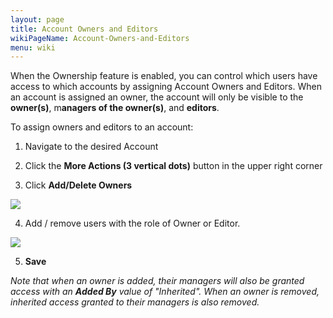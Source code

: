 ```yaml
---
layout: page
title: Account Owners and Editors
wikiPageName: Account-Owners-and-Editors
menu: wiki
---
```


When the Ownership feature is enabled, you can control which users have access to which accounts by assigning Account Owners and Editors. When an account is assigned an owner, the account will only be visible to the **owner(s)**, m**anagers of the owner(s)**, and **editors**.

To assign owners and editors to an account:

1. Navigate to the desired Account

2. Click the **More Actions (3 vertical dots)** button in the upper right corner

3. Click **Add/Delete Owners**

![](https://user-images.githubusercontent.com/31252743/39509809-6d412e5e-4d9c-11e8-8d3f-ad9c5b88845f.png)

4. Add / remove users with the role of Owner or Editor.

![](https://user-images.githubusercontent.com/31252743/39509808-6d2c9ed0-4d9c-11e8-8a3d-d37bd2f3e824.png)

5. **Save**

_Note that when an owner is added, their managers will also be granted access with an **Added By** value of "Inherited". When an owner is removed, inherited access granted to their managers is also removed._
